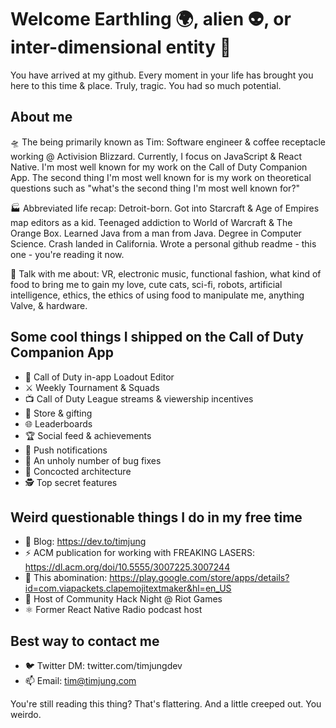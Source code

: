 # Welcome Earthling 🌍, alien 👽, or inter-dimensional entity 🧙

You have arrived at my github. Every moment in your life has brought you here to this time & place. Truly, tragic. You had so much potential.

## About me

🛸 The being primarily known as Tim: Software engineer & coffee receptacle working @ Activision Blizzard. Currently, I focus on JavaScript & React Native. I'm most well known for my work on the Call of Duty Companion App. The second thing I'm most well known for is my work on theoretical questions such as "what's the second thing I'm most well known for?"

🏭 Abbreviated life recap: Detroit-born. Got into Starcraft & Age of Empires map editors as a kid. Teenaged addiction to World of Warcraft & The Orange Box. Learned Java from a man from Java. Degree in Computer Science. Crash landed in  California. Wrote a personal github readme - this one - you're reading it now. 

📡 Talk with me about: VR, electronic music, functional fashion, what kind of food to bring me to gain my love, cute cats, sci-fi, robots, artificial intelligence, ethics, the ethics of using food to manipulate me, anything Valve, & hardware. 

## Some cool things I shipped on the Call of Duty Companion App
- 🔫 Call of Duty in-app Loadout Editor
- ⚔️ Weekly Tournament & Squads
- 📺 Call of Duty League streams & viewership incentives
- 🎁 Store & gifting
- 🌐 Leaderboards
- 🏆 Social feed & achievements
- 🔔 Push notifications
- 🐛 An unholy number of bug fixes
- 🧰 Concocted architecture
- 🕵️ Top secret features

## Weird questionable things I do in my free time
- 📜 Blog: https://dev.to/timjung
- ⚡ ACM publication for working with FREAKING LASERS: https://dl.acm.org/doi/10.5555/3007225.3007244
- 👏 This abomination: https://play.google.com/store/apps/details?id=com.viapackets.clapemojitextmaker&hl=en_US
- 🌙 Host of Community Hack Night @ Riot Games
- ⚛️ Former React Native Radio podcast host

## Best way to contact me
- 🐦 Twitter DM: twitter.com/timjungdev
- 📫 Email: tim@timjung.com

You're still reading this thing? That's flattering. And a little creeped out. You weirdo.
